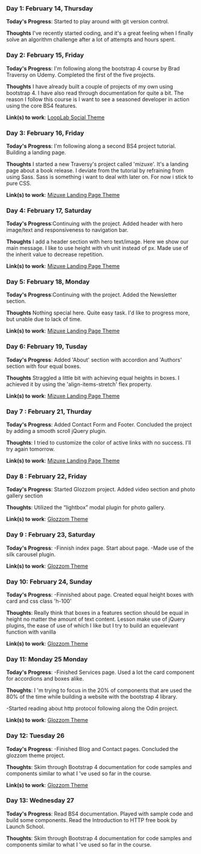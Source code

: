 <!--- # 100 Days Of Code - Log

### Day 0: February 30, 2016 (Example 1)
##### (delete me or comment me out)

**Today's Progress**: Fixed CSS, worked on canvas functionality for the app.

**Thoughts:** I really struggled with CSS, but, overall, I feel like I am slowly getting better at it. Canvas is still new for me, but I managed to figure out some basic functionality.

**Link to work:** [Calculator App](http://www.example.com)

### Day 0: February 30, 2016 (Example 2)
##### (delete me or comment me out)

**Today's Progress**: Fixed CSS, worked on canvas functionality for the app.

**Thoughts**: I really struggled with CSS, but, overall, I feel like I am slowly getting better at it. Canvas is still new for me, but I managed to figure out some basic functionality.

**Link(s) to work**: [Calculator App](http://www.example.com)-->


### Day 1: February 14, Thursday

**Today's Progress**: Started to play around with git version control.

**Thoughts** I've recently started coding, and it's a great feeling when I finally solve an algorithm challenge after a lot of attempts and hours spent.



### Day 2: February 15, Friday

**Today's Progress**: I'm following along the bootstrap 4 course by Brad Traversy on Udemy. Completed the first of the five projects.

**Thoughts** I have already built a couple of projects of my own using bootstrap 4. I have also read through documentation for quite a bit. The reason I follow this course is I want to see a seasoned developer in action using the core BS4 features.

**Link(s) to work**: [LoopLab Social Theme](https://github.com/laxatzi/onePageAppSite/blob/master/index.html)


### Day 3: February 16, Friday

**Today's Progress**: I'm following along a second BS4 project tutorial. Building a landing page.

**Thoughts** I started a new Traversy's project called 'mizuxe'. It's a landing page about a book release. I deviate from the tutorial by refraining from using Sass. Sass is something i want to deal with later on. For now i stick to pure CSS.

**Link(s) to work**: [Mizuxe Landing Page Theme](https://github.com/laxatzi/mizuxeClone/blob/master/index.html)


### Day 4: February 17, Saturday

**Today's Progress**:Continuing with the project. Added header with hero image/text and  responsiveness to navigation bar.

**Thoughts** I add a header section with hero text/image. Here we show our main message. I like to use height with vh unit instead of px. Made use of the inherit value to decrease repetition.

**Link(s) to work**: [Mizuxe Landing Page Theme](https://github.com/laxatzi/mizuxeClone/blob/master/index.html)


### Day 5: February 18, Monday

**Today's Progress**:Continuing with the project. Added the Newsletter section.

**Thoughts** Nothing special here. Quite easy task. I'd like to progress more, but unable due to lack of time.

**Link(s) to work**:  [Mizuxe Landing Page Theme](https://github.com/laxatzi/mizuxeClone/blob/master/index.html)


### Day 6: February 19, Tusday

**Today's Progress**: Added 'About' section with accordion and  'Authors' section with four equal boxes.

**Thoughts** Straggled a little bit with achieving equal heights in boxes. I achieved it by using the 'align-items-stretch' flex property.

**Link(s) to work**: [Mizuxe Landing Page Theme](https://github.com/laxatzi/mizuxeClone/blob/master/index.html)


### Day  7 : February 21, Thurday

**Today's Progress**: Added Contact Form and Footer. Concluded the project by adding a smooth scroll jQuery plugin.

**Thoughts**: I tried to customize the color of active links with no success. I'll try again tomorrow. 

**Link(s) to work**: [Mizuxe Landing Page Theme](https://github.com/laxatzi/mizuxeClone/blob/master/index.html)


### Day  8 : February 22, Friday

**Today's Progress**: Started Glozzom project. Added video section and photo gallery section

**Thoughts**:  Utilized the “lightbox” modal plugin  for photo gallery. 

**Link(s) to work**: [Glozzom Theme](https://github.com/laxatzi/glozzomClone/blob/master/index.html)


### Day  9 : February 23, Saturday

**Today's Progress**: -Finnish index page. Start about page. 
                      -Made use of the silk carousel plugin.

**Link(s) to work**: [Glozzom Theme](https://github.com/laxatzi/glozzomClone/blob/master/about.html)


### Day 10: February 24, Sunday

**Today's Progress**: -Finnished about page. Created equal height boxes with card and css class 'h-100'

**Thoughts**: Really think that boxes in a features section should be equal in height no matter the amount of text content. Lesson make use of jQuery plugins, the ease of use of which I like but I try to build an equelevant function with vanilla

**Link(s) to work**: [Glozzom Theme](https://github.com/laxatzi/glozzomClone/blob/master/about.html)


### Day 11: Monday 25 Monday

**Today's Progress**: -Finished Services page. Used a lot the card component for accordions and boxes alike.

**Thoughts**: I 'm trying to focus in the 20% of components that are used the 80% of the time while building a website with the bootstrap 4 library.

-Started reading about http protocol following along the Odin project.

**Link(s) to work**: [Glozzom Theme](https://github.com/laxatzi/glozzomClone/blob/master/services.html)


### Day 12:  Tuesday 26 

**Today's Progress**: -Finished Blog and Contact pages. Concluded the glozzom theme project.

**Thoughts**: Skim through Bootstrap 4 documentation for code samples and components similar to what I 've used so far in the course.

**Link(s) to work**: [Glozzom Theme](https://github.com/laxatzi/glozzomClone/blob/master/blog.html)


### Day 13:  Wednesday 27 

**Today's Progress**: Read BS4 documentation. Played with sample code and build some components.
                      Read the Introduction to HTTP free book by Launch School.

**Thoughts**: Skim through Bootstrap 4 documentation for code samples and components similar to what I 've used so far in the course.

